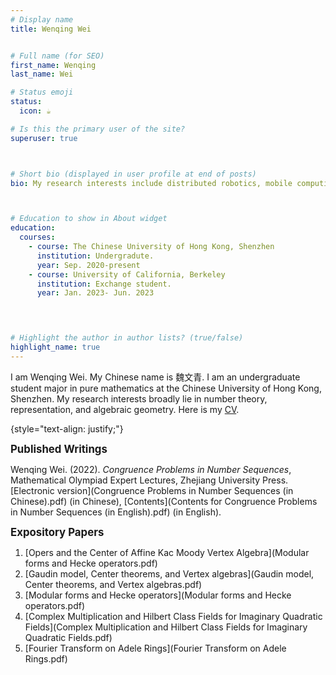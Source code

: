 ```yaml
---
# Display name
title: Wenqing Wei


# Full name (for SEO)
first_name: Wenqing 
last_name: Wei

# Status emoji
status:
  icon: ☕️

# Is this the primary user of the site?
superuser: true



# Short bio (displayed in user profile at end of posts)
bio: My research interests include distributed robotics, mobile computing and programmable matter.



# Education to show in About widget
education:
  courses:
    - course: The Chinese University of Hong Kong, Shenzhen 
      institution: Undergradute. 
      year: Sep. 2020-present
    - course: University of California, Berkeley 
      institution: Exchange student. 
      year: Jan. 2023- Jun. 2023
   



# Highlight the author in author lists? (true/false)
highlight_name: true
---
```


I am Wenqing Wei. My Chinese name is 魏文青. I am an undergraduate student major in pure mathematics at the Chinese University of Hong Kong, Shenzhen. My research interests broadly lie in number theory, representation, and algebraic geometry. Here is my [CV](CV.pdf).  
 
{style="text-align: justify;"}

<span style="font-size: larger;"><strong>Published Writings</strong></span>

Wenqing Wei. (2022). *Congruence Problems in Number Sequences*, Mathematical Olympiad Expert
Lectures, Zhejiang University Press. [Electronic version](Congruence Problems in Number Sequences (in Chinese).pdf) (in Chinese), [Contents](Contents for Congruence Problems in Number Sequences (in English).pdf) (in English).

<span style="font-size: larger;"><strong>Expository Papers</strong></span>

1. [Opers and the Center of Affine Kac Moody Vertex Algebra](Modular forms and Hecke operators.pdf)
2. [Gaudin model, Center theorems, and Vertex algebras](Gaudin model, Center theorems, and Vertex algebras.pdf)
3. [Modular forms and Hecke operators](Modular forms and Hecke operators.pdf)
4. [Complex Multiplication and Hilbert Class Fields for Imaginary Quadratic Fields](Complex Multiplication and Hilbert Class Fields for Imaginary Quadratic Fields.pdf)
5. [Fourier Transform on Adele Rings](Fourier Transform on Adele Rings.pdf)
